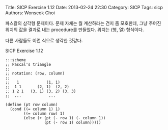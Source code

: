 Title: SICP Exercise 1.12
Date: 2013-02-24 22:30
Category: SICP
Tags: sicp
Authors: Wonseok Choi

파스칼의 삼각형 문제이다.
문제 자체는 뭘 계산하라는 건지 좀 모호한데,
그냥 주어진 위치의 값을 결과로 내는 procedure를 만들었다.
위치는  (행, 열) 형식이다.

다른 사람들도 이런 식으로 생각한 것같다.

SICP Exercise 1.12

    :::scheme
    ;; Pascal's triangle
    ;;
    ;; notation: (row, column)
    ;;
    ;;   1            (1, 1)
    ;;  1 1       (2, 1)  (2, 2)
    ;; 1 2 1   (3, 1) (3, 2) (3, 3)
    ;;  ...            ...
     
    (define (pt row column)
      (cond ((= column 1) 1)
            ((= column row) 1)
            (else (+ (pt (- row 1) (- column 1))
                     (pt (- row 1) column)))))
